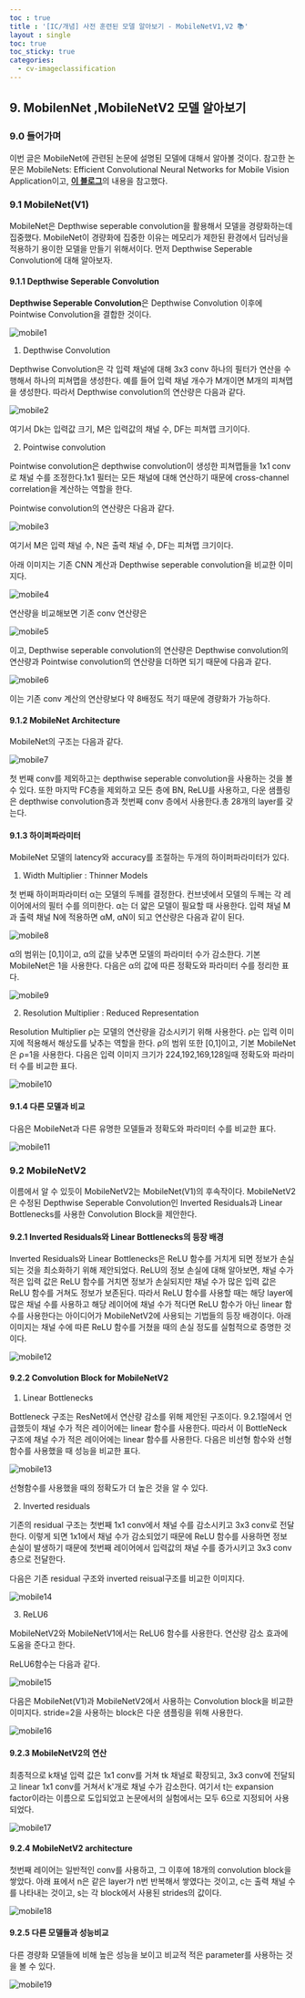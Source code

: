 ```yaml
---
toc : true
title : '[IC/개념] 사전 훈련된 모델 알아보기 - MobileNetV1,V2 📚'
layout : single
toc: true
toc_sticky: true
categories:
  - cv-imageclassification
---
```


## 9. MobilenNet ,MobileNetV2 모델 알아보기

### 9.0 들어가며
이번 글은 MobileNet에 관련된 논문에 설명된 모델에 대해서 알아볼 것이다. 참고한 논문은 MobileNets: Efficient Convolutional Neural Networks for Mobile Vision Application이고, [**이 블로그**](https://deep-learning-study.tistory.com/532)의 내용을 참고했다.

### 9.1 MobileNet(V1)
MobileNet은 Depthwise seperable convolution을 활용해서 모델을 경량화하는데 집중했다. MobileNet이 경량화에 집중한 이유는 메모리가 제한된 환경에서 딥러닝을 적용하기 용이한 모델을 만들기 위해서이다. 먼저 Depthwise Seperable Convolution에 대해 알아보자.

#### 9.1.1 Depthwise Seperable Convolution
**Depthwise Seperable Convolution**은 Depthwise Convolution 이후에 Pointwise Convolution을 결합한 것이다. 

![mobile1](https://user-images.githubusercontent.com/77332628/204940889-cb20724d-3e93-4de7-a5d9-35aad6f4507e.png)

1. Depthwise Convolution

Depthwise Convolution은 각 입력 채널에 대해 3x3 conv 하나의 필터가 연산을 수행해서 하나의 피쳐맵을 생성한다. 예를 들어 입력 채널 개수가 M개이면 M개의 피쳐맵을 생성한다. 따라서 Depthwise convolution의 연산량은 다음과 같다.

![mobile2](https://user-images.githubusercontent.com/77332628/204940893-89090409-293c-4aa0-8877-8fde070f1eb3.png)

여기서 Dk는 입력값 크기, M은 입력값의 채널 수, DF는 피쳐맵 크기이다.

2. Pointwise convolution

Pointwise convolution은 depthwise convolution이 생성한 피쳐맵들을 1x1 conv로 채널 수를 조정한다.1x1 필터는 모든 채널에 대해 연산하기 때문에 cross-channel correlation을 계산하는 역할을 한다.

Pointwise convolution의 연산량은 다음과 같다.

![mobile3](https://user-images.githubusercontent.com/77332628/204940895-1077c33d-0b05-4fd6-82e4-89adca86c4b8.png)

여기서 M은 입력 채널 수, N은 출력 채널 수, DF는 피쳐맵 크기이다.

아래 이미지는 기존 CNN 계산과 Depthwise seperable convolution을 비교한 이미지다. 

![mobile4](https://user-images.githubusercontent.com/77332628/204940901-1cad8a89-e587-4f1b-ac68-64b52733dbd1.png)

연산량을 비교해보면 기존 conv 연산량은 

![mobile5](https://user-images.githubusercontent.com/77332628/204940905-a8333882-6b00-4d50-aaeb-f81a016d5792.png) 

이고, Depthwise seperable convolution의 연산량은 Depthwise convolution의 연산량과 Pointwise convolution의 연산량을 더하면 되기 때문에 다음과 같다.

![mobile6](https://user-images.githubusercontent.com/77332628/204940906-cbfd14dd-1276-4d89-84a6-c2aef1f5afaf.png)

이는 기존 conv 계산의 연산량보다 약 8배정도 적기 때문에 경량화가 가능하다.

#### 9.1.2 MobileNet Architecture

MobileNet의 구조는 다음과 같다.

![mobile7](https://user-images.githubusercontent.com/77332628/204940909-89245b70-afa0-4a37-ac86-b82c32df4506.png)

첫 번째 conv를 제외하고는 depthwise seperable convolution을 사용하는 것을 볼 수 있다. 또한 마지막 FC층을 제외하고 모든 층에 BN, ReLU를 사용하고, 다운 샘플링은 depthwise convolution층과 첫번째 conv 층에서 사용한다.총 28개의 layer를 갖는다.

#### 9.1.3 하이퍼파라미터
MobileNet 모델의 latency와 accuracy를 조절하는 두개의 하이퍼파라미터가 있다.

1. Width Multiplier : Thinner Models

첫 번째 하이퍼파라미터 α는 모델의 두께를 결정한다. 컨브넷에서 모델의 두께는 각 레이어에서의 필터 수를 의미한다. α는 더 얇은 모델이 필요할 때 사용한다. 입력 채널 M과 출력 채널 N에 적용하면 αM, αN이 되고 연산량은 다음과 같이 된다.

![mobile8](https://user-images.githubusercontent.com/77332628/204940913-9c68191a-0d10-4816-a658-777d41d49d6a.png)

α의 범위는 [0,1]이고, α의 값을 낮추면 모델의 파라미터 수가 감소한다. 기본 MobileNet은 1을 사용한다. 다음은 α의 값에 따른 정확도와 파라미터 수를 정리한 표다.

![mobile9](https://user-images.githubusercontent.com/77332628/204940915-f19647b0-1fb7-4e7d-90c3-4d79a3718c06.png)

2. Resolution Multiplier : Reduced Representation

Resolution Multiplier ρ는 모델의 연산량을 감소시키기 위해 사용한다. ρ는 입력 이미지에 적용해서 해상도를 낮추는 역할을 한다. ρ의 범위 또한 [0,1]이고, 기본 MobileNet은 ρ=1을 사용한다. 다음은 입력 이미지 크기가 224,192,169,128일때 정확도와 파라미터 수를 비교한 표다.

![mobile10](https://user-images.githubusercontent.com/77332628/204940919-0ddbf3dc-11ab-4437-b467-997fdd65ad83.png)

#### 9.1.4 다른 모델과 비교

다음은 MobileNet과 다른 유명한 모델들과 정확도와 파라미터 수를 비교한 표다.

![mobile11](https://user-images.githubusercontent.com/77332628/204940921-826d3551-5084-4659-a7db-42de259de521.png)

### 9.2 MobileNetV2

이름에서 알 수 있듯이 MobileNetV2는 MobileNet(V1)의 후속작이다. MobileNetV2은 수정된 Depthwise Seperable Convolution인 Inverted Residuals과 Linear Bottlenecks를 사용한 Convolution Block을 제안한다. 

#### 9.2.1 Inverted Residuals와 Linear Bottlenecks의 등장 배경

Inverted Residuals와 Linear Bottlenecks은 ReLU 함수를 거치게 되면 정보가 손실되는 것을 최소화하기 위해 제안되었다. ReLU의 정보 손실에 대해 알아보면, 채널 수가 적은 입력 값은 ReLU 함수를 거치면 정보가 손실되지만 채널 수가 많은 입력 값은 ReLU 함수를 거쳐도 정보가 보존된다. 따라서 ReLU 함수를 사용할 때는 해당 layer에 많은 채널 수를 사용하고 해당 레이어에 채널 수가 적다면 ReLU 함수가 아닌 linear 함수를 사용한다는 아이디어가 MobileNetV2에 사용되는 기법들의 등장 배경이다. 아래 이미지는 채널 수에 따른 ReLU 함수를 거쳤을 때의 손실 정도를 실험적으로 증명한 것이다.

![mobile12](https://user-images.githubusercontent.com/77332628/204940922-aaccddc4-e7ed-4bfd-82b0-6cf54d573099.png)

#### 9.2.2 Convolution Block for MobileNetV2

1. Linear Bottlenecks 

Bottleneck 구조는 ResNet에서 연산량 감소를 위해 제안된 구조이다. 9.2.1절에서 언급했듯이 채널 수가 적은 레이어에는 linear 함수를 사용한다. 따라서 이 BottleNeck 구조에 채널 수가 적은 레이어에는 linear 함수를 사용한다. 다음은 비선형 함수와 선형 함수를 사용했을 때 성능을 비교한 표다.

![mobile13](https://user-images.githubusercontent.com/77332628/204940926-c2f5145e-0809-4a1d-9fab-c2beb3f6d90b.png)

선형함수를 사용했을 때의 정확도가 더 높은 것을 알 수 있다.

2. Inverted residuals

기존의 residual 구조는 첫번째 1x1 conv에서 채널 수를 감소시키고 3x3 conv로 전달한다. 이렇게 되면 1x1에서 채널 수가 감소되었기 때문에 ReLU 함수를 사용하면 정보 손실이 발생하기 때문에 첫번째 레이어에서 입력값의 채널 수를 증가시키고 3x3 conv 층으로 전달한다.

다음은 기존 residual 구조와 inverted reisual구조를 비교한 이미지다.

![mobile14](https://user-images.githubusercontent.com/77332628/204940931-7ab56318-30ae-4331-88c7-3d4c7f144afc.png)

3. ReLU6

MobileNetV2와 MobileNetV1에서는 ReLU6 함수를 사용한다. 연산량 감소 효과에 도움을 준다고 한다.

ReLU6함수는 다음과 같다.

![mobile15](https://user-images.githubusercontent.com/77332628/204940933-41f5e75d-7e2d-49c8-b79c-d1427e9a7db7.png)

다음은 MobileNet(V1)과 MobileNetV2에서 사용하는 Convolution block을 비교한 이미지다. stride=2을 사용하는 block은 다운 샘플링을 위해 사용한다.

![mobile16](https://user-images.githubusercontent.com/77332628/204940937-76cc7268-2456-4cd6-9ef1-2179dd26d326.png)

#### 9.2.3 MobileNetV2의 연산

최종적으로 k채널 입력 값은 1x1 conv를 거쳐 tk 채널로 확장되고, 3x3 conv에 전달되고 linear 1x1 conv를 거쳐서 k'개로 채널 수가 감소한다. 여기서 t는 expansion factor이라는 이름으로 도입되었고 논문에서의 실험에서는 모두 6으로 지정되어 사용되었다.

![mobile17](https://user-images.githubusercontent.com/77332628/204940940-b83aac5d-a876-4a7b-a98e-52b4ba3aada8.png)

#### 9.2.4 MobileNetV2 architecture

첫번째 레이어는 일반적인 conv를 사용하고, 그 이후에 18개의 convolution block을 쌓았다. 아래 표에서 n은 같은 layer가 n번 반복해서 쌓였다는 것이고, c는 출력 채널 수를 나타내는 것이고, s는 각 block에서 사용된 strides의 값이다.

![mobile18](https://user-images.githubusercontent.com/77332628/204941504-55615669-9662-46cf-b95b-79165689bf9f.png)

#### 9.2.5 다른 모델들과 성능비교
다른 경량화 모델들에 비해 높은 성능을 보이고 비교적 적은 parameter를 사용하는 것을 볼 수 있다.

![mobile19](https://user-images.githubusercontent.com/77332628/204940941-4d3ef7c5-3916-4831-8931-1f1180fbd89a.png)

